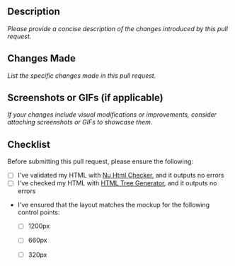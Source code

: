 ## Description

_Please provide a concise description of the changes introduced by this pull request._

## Changes Made

_List the specific changes made in this pull request._

## Screenshots or GIFs (if applicable)

_If your changes include visual modifications or improvements, consider attaching screenshots or GIFs to showcase them._

## Checklist

Before submitting this pull request, please ensure the following:

- [ ] I've validated my HTML with [Nu Html Checker](https://validator.w3.org/nu/), and it outputs no errors
- [ ] I've checked my HTML with [HTML Tree Generator](https://yoksel.github.io/html-tree/en/), and it outputs no errors
- I've ensured that the layout matches the mockup for the following control points:
  - [ ] 1200px
  - [ ] 660px
  - [ ] 320px

